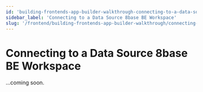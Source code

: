 ```yaml
---
id: 'building-frontends-app-builder-walkthrough-connecting-to-a-data-source-8base-be-workspace'
sidebar_label: 'Connecting to a Data Source 8base BE Workspace'
slug: '/frontend/building-frontends-app-builder-walkthrough/connecting-to-a-data-source-8base-be-workspace'
---
```


# Connecting to a Data Source 8base BE Workspace

...coming soon.
